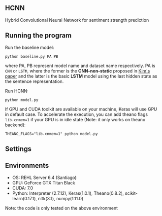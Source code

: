 ## HCNN
Hybrid Convolutional Neural Network for sentiment strength prediction

## Running the program
Run the baseline model:

    python baseline.py PA PB
    
where PA, PB represent model name and dataset name respectively. PA is `CNN` or `LSTM`, where the former is the **CNN-non-static** proposed in [Kim's paper](http://www.aclweb.org/anthology/D14-1181) and the latter is the basic **LSTM** model using the last hidden state as the sentence representation.

Run HCNN:
 
    python model.py
   
If GPU and CUDA toolkit are available on your machine, Keras will use GPU in default case. To accelerate the execution, you can add theano flags `lib.cnmem=1` if your GPU is in idle state (Note: it only works on theano backend):

    THEANO_FLAGS="lib.cnmem=1" python model.py
    
## Settings
## Environments
* OS: REHL Server 6.4 (Santiago)
* GPU: GeForce GTX Titan Black
* CUDA: 7.0
* Python: Interpreter (2.7.12), Keras(1.0.1), Theano(0.8.2), scikit-learn(0.17.1), nltk(3.1), numpy(1.11.0)

Note: the code is only tested on the above environment

